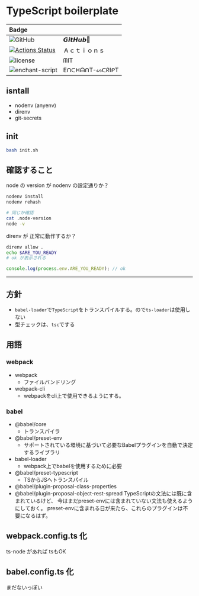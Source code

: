 # TypeScript boilerplate

| Badge |  |
|:--------|:------|
|![GitHub](https://img.shields.io/badge/(%E3%81%A3%E2%97%94%E2%97%A1%E2%97%94)%E3%81%A3%20%E2%99%A5%20GitHub%20%E2%99%A5-%F0%9F%8D%BA%F0%9F%8D%BA%F0%9F%8D%BA-brightgreen?style=for-the-badge&logo=appveyor, 'GitHub')  |𝙂𝙞𝙩𝙃𝙪𝙗🍺|
|[![Actions Status](https://github.com/baron-template/typescript/workflows/Node%20CI/badge.svg)](https://github.com/baron-template/typescript/workflows/Node%20CI/badge.svg)|Ａｃｔｉｏｎｓ|
|![license](https://img.shields.io/github/license/baron-template/typescript?style=for-the-badge&logo=appveyor, 'license')|ᗰIT|
|![enchant-script](https://nodei.co/npm/enchant-script.png)|EᑎᑕᕼᗩᑎT-ᔕᑕᖇIᑭT|

## isntall
- nodenv (anyenv)
- direnv
- git-secrets

## init
```bash
bash init.sh
```

## 確認すること

node の version が nodenv の設定通りか？
```bash
nodenv install
nodenv rehash

# 同じか確認
cat .node-version
node -v
```

direnv が 正常に動作するか？
```bash
direnv allow .
echo $ARE_YOU_READY
# ok が表示される
```

```ts
console.log(process.env.ARE_YOU_READY); // ok
```


---

## 方針
- `babel-loader`で`TypeScript`をトランスパイルする。ので`ts-loader`は使用しない
- 型チェックは、`tsc`でする

## 用語

### webpack
- webpack
    - ファイルバンドリング
- webpack-cli
    - webpackをcli上で使用できるようにする。

### babel
- @babel/core
    - トランスパイラ
- @babel/preset-env
    - サポートされている環境に基づいて必要なBabelプラグインを自動で決定するライブラリ
- babel-loader
    - webpack上でbabelを使用するために必要
- @babel/preset-typescript
    - TSからJSへトランスパイル
- @babel/plugin-proposal-class-properties
- @babel/plugin-proposal-object-rest-spread
TypeScriptの文法には既に含まれているけど、
今はまだpreset-envには含まれていない文法も使えるようにしておく。
preset-envに含まれる日が来たら、これらのプラグインは不要になるはず。

## webpack.config.ts 化
ts-node があれば tsもOK

## babel.config.ts 化
まだないっぽい
